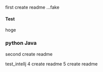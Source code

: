 first create readme ...fake
#### Test
hoge
### python Java

second create readme

test_intellj
4 create readme
5 create readme